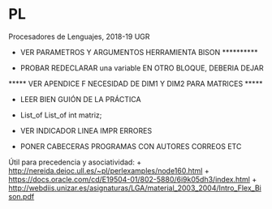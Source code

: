 # PL
Procesadores de Lenguajes, 2018-19 UGR

+   VER PARAMETROS Y ARGUMENTOS HERRAMIENTA BISON **********

+   PROBAR REDECLARAR una variable EN OTRO BLOQUE, DEBERIA DEJAR

***** VER APENDICE F NECESIDAD DE DIM1 Y DIM2 PARA MATRICES *****

+   LEER BIEN GUIÓN DE LA PRÁCTICA
+   List_of List_of int matriz;


+   VER INDICADOR LINEA IMPR ERRORES

- PONER CABECERAS PROGRAMAS CON AUTORES CORREOS ETC

Útil para precedencia y asociatividad:
    +   http://nereida.deioc.ull.es/~pl/perlexamples/node160.html
    +   https://docs.oracle.com/cd/E19504-01/802-5880/6i9k05dh3/index.html
    +   http://webdiis.unizar.es/asignaturas/LGA/material_2003_2004/Intro_Flex_Bison.pdf

